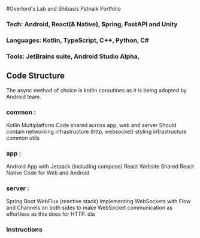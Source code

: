 #Overlord's Lab and Shibasis Patnaik Portfolio 
### Tech: Android, React(& Native), Spring, FastAPI and Unity
### Languages: Kotlin, TypeScript, C++, Python, C#
### Tools: JetBrains suite, Android Studio Alpha, 

## Code Structure
The async method of choice is kotlin coroutines as it is being adopted by Android team. 

### common : 
Kotlin Multiplatform Code shared across app, web and server
Should contain
networking infrastructure (http, websocket)
styling infrastructure
common utils

### app :
Android App with Jetpack (including compose)
React Website 
Shared React Native Code for Web and Android

### server : 
Spring Boot WebFlux (reactive stack)
Implementing WebSockets with Flow and Channels on both sides to make WebSocket communication as effortless as this does for HTTP. dia



### Instructions
